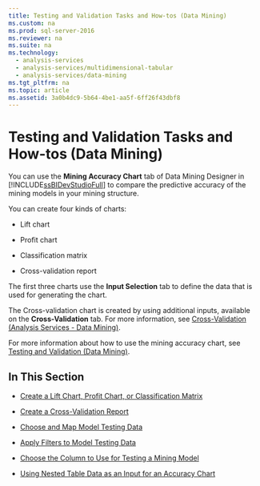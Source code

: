 ```yaml
---
title: Testing and Validation Tasks and How-tos (Data Mining)
ms.custom: na
ms.prod: sql-server-2016
ms.reviewer: na
ms.suite: na
ms.technology: 
  - analysis-services
  - analysis-services/multidimensional-tabular
  - analysis-services/data-mining
ms.tgt_pltfrm: na
ms.topic: article
ms.assetid: 3a0b4dc9-5b64-4be1-aa5f-6ff26f43dbf8
---
```

# Testing and Validation Tasks and How-tos (Data Mining)
  You can use the **Mining Accuracy Chart** tab of Data Mining Designer in [!INCLUDE[ssBIDevStudioFull](../../Token/Other/ssBIDevStudioFull_md.md)] to compare the predictive accuracy of the mining models in your mining structure.  
  
 You can create four kinds of charts:  
  
-   Lift chart  
  
-   Profit chart  
  
-   Classification matrix  
  
-   Cross\-validation report  
  
 The first three charts use the **Input Selection** tab to define the data that is used for generating the chart.  
  
 The Cross\-validation chart is created by using additional inputs, available on the **Cross\-Validation** tab. For more information, see [Cross-Validation &#40;Analysis Services - Data Mining&#41;](../../Topics/TopicNameNotContainA/Cross-Validation--Analysis-Services---Data-Mining-.md).  
  
 For more information about how to use the mining accuracy chart, see [Testing and Validation &#40;Data Mining&#41;](../../Topics/TopicNameNotContainA/Testing-and-Validation--Data-Mining-.md).  
  
## In This Section  
  
-   [Create a Lift Chart, Profit Chart, or Classification Matrix](../../Topics/TopicNameContainA/Create-a-Lift-Chart--Profit-Chart--or-Classification-Matrix.md)  
  
-   [Create a Cross-Validation Report](../../Topics/TopicNameContainA/Create-a-Cross-Validation-Report.md)  
  
-   [Choose and Map Model Testing Data](../../Topics/TopicNameNotContainA/Choose-and-Map-Model-Testing-Data.md)  
  
-   [Apply Filters to Model Testing Data](../../Topics/TopicNameNotContainA/Apply-Filters-to-Model-Testing-Data.md)  
  
-   [Choose the Column to Use for Testing a Mining Model](../../Topics/TopicNameContainA/Choose-the-Column-to-Use-for-Testing-a-Mining-Model.md)  
  
-   [Using Nested Table Data as an Input for an Accuracy Chart](../../Topics/TopicNameNotContainA/Using-Nested-Table-Data-as-an-Input-for-an-Accuracy-Chart.md)  
  
  